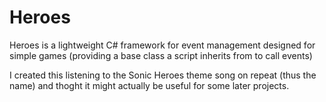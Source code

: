 # Heroes
Heroes is a lightweight C# framework for event management designed for simple games (providing a base class a script inherits from to call events)

I created this listening to the Sonic Heroes theme song on repeat (thus the name) and thoght it might actually be useful for some later projects.
